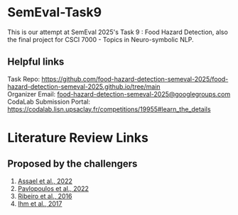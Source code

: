 # SemEval-Task9
This is our attempt at SemEval 2025's Task 9 : Food Hazard Detection, also the final project for CSCI 7000 - Topics in Neuro-symbolic NLP. 

## Helpful links
Task Repo: https://github.com/food-hazard-detection-semeval-2025/food-hazard-detection-semeval-2025.github.io/tree/main \
Organizer Email: food-hazard-detection-semeval-2025@googlegroups.com \
CodaLab Submission Portal: https://codalab.lisn.upsaclay.fr/competitions/19955#learn_the_details

# Literature Review Links

## Proposed by the challengers

1. [Assael et al., 2022](https://www.nature.com/articles/s41586-022-04448-z)
2. [Pavlopoulos et al., 2022](https://aclanthology.org/2022.acl-long.259/)
3. [Ribeiro et al., 2016](https://aclanthology.org/N16-3020/)
4. [Ihm et al., 2017](https://ieeexplore.ieee.org/stamp/stamp.jsp?tp=&arnumber=7881747)
